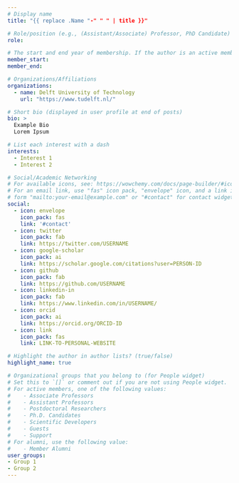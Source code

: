 ```yaml
---
# Display name
title: "{{ replace .Name "-" " " | title }}"

# Role/position (e.g., (Assistant/Associate) Professor, PhD Candidate)
role:

# The start and end year of membership. If the author is an active member, leave member_end empty. Otherwise, fill in.
member_start: 
member_end: 

# Organizations/Affiliations
organizations:
  - name: Delft University of Technology
    url: "https://www.tudelft.nl/"

# Short bio (displayed in user profile at end of posts)
bio: >
  Example Bio
  Lorem Ipsum

# List each interest with a dash
interests:
  - Interest 1
  - Interest 2

# Social/Academic Networking
# For available icons, see: https://wowchemy.com/docs/page-builder/#icons
# For an email link, use "fas" icon pack, "envelope" icon, and a link in the
# form "mailto:your-email@example.com" or "#contact" for contact widget.
social:
  - icon: envelope
    icon_pack: fas
    link: '#contact'
  - icon: twitter
    icon_pack: fab
    link: https://twitter.com/USERNAME
  - icon: google-scholar
    icon_pack: ai
    link: https://scholar.google.com/citations?user=PERSON-ID
  - icon: github
    icon_pack: fab
    link: https://github.com/USERNAME
  - icon: linkedin-in
    icon_pack: fab
    link: https://www.linkedin.com/in/USERNAME/
  - icon: orcid
    icon_pack: ai
    link: https://orcid.org/ORCID-ID
  - icon: link
    icon_pack: fas
    link: LINK-TO-PERSONAL-WEBSITE

# Highlight the author in author lists? (true/false)
highlight_name: true

# Organizational groups that you belong to (for People widget)
# Set this to `[]` or comment out if you are not using People widget.
# For active members, one of the following values: 
#    - Associate Professors
#    - Assistant Professors
#    - Postdoctoral Researchers
#    - Ph.D. Candidates
#    - Scientific Developers
#    - Guests
#    - Support
# For alumni, use the following value:
#    - Member Alumni
user_groups:
- Group 1
- Group 2
---
```

